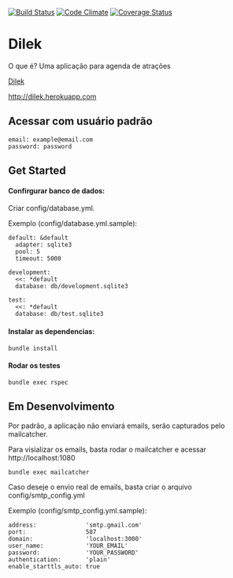 [![Build Status](https://travis-ci.org/ottony/organizacao-de-atracao.svg?branch=good-tools)](https://travis-ci.org/ottony/organizacao-de-atracao)
[![Code Climate](https://codeclimate.com/github/ottony/organizacao-de-atracao/badges/gpa.svg)](https://codeclimate.com/github/ottony/organizacao-de-atracao)
[![Coverage Status](https://coveralls.io/repos/ottony/organizacao-de-atracao/badge.svg?branch=master&service=github)](https://coveralls.io/github/ottony/organizacao-de-atracao?branch=master)

# Dilek

O que é?
Uma aplicação para agenda de atrações

[Dilek]

http://dilek.herokuapp.com

## Acessar com usuário padrão
```
email: example@email.com
password: password
```

## Get Started

#### Confirgurar banco de dados:
 Criar config/database.yml.


Exemplo (config/database.yml.sample):

```
default: &default
  adapter: sqlite3
  pool: 5
  timeout: 5000

development:
  <<: *default
  database: db/development.sqlite3

test:
  <<: *default
  database: db/test.sqlite3

```

#### Instalar as dependencias:


```
bundle install

```

#### Rodar os testes

```
bundle exec rspec
```

## Em Desenvolvimento

Por padrão, a aplicação não enviará emails, serão capturados pelo mailcatcher.

Para visializar os emails, basta rodar o mailcatcher e acessar http://localhost:1080


```
bundle exec mailcatcher
```

Caso deseje o envio real de emails, basta criar o arquivo config/smtp_config.yml

Exemplo (config/smtp_config.yml.sample):

```
address:              'smtp.gmail.com'
port:                 587
domain:               'localhost:3000'
user_name:            'YOUR_EMAIL'
password:             'YOUR_PASSWORD'
authentication:       'plain'
enable_starttls_auto: true
```

[Dilek]: <https://translate.google.com/?source=osdd#auto/en/dilek>
